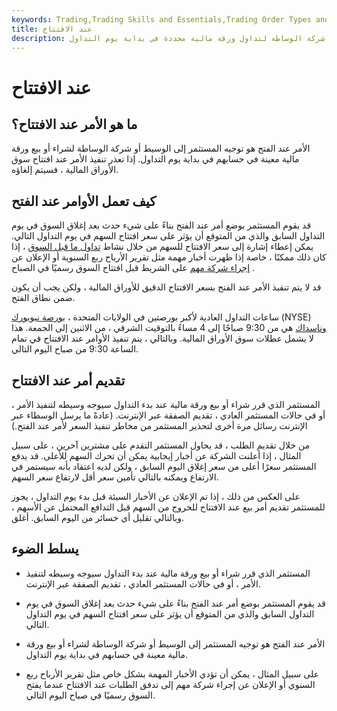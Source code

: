 ```yaml
---
keywords: Trading,Trading Skills and Essentials,Trading Order Types and Processes,Trading Skills,Trading Orders
title: عند الافتتاح
description: الأمر عند الفتح هو توجيه من المستثمر إلى الوسيط أو شركة الوساطة لتداول ورقة مالية محددة في بداية يوم التداول.
---
```


# عند الافتتاح
## ما هو الأمر عند الافتتاح؟

الأمر عند الفتح هو توجيه المستثمر إلى الوسيط أو شركة الوساطة لشراء أو بيع ورقة مالية معينة في حسابهم في بداية يوم التداول. إذا تعذر تنفيذ الأمر عند افتتاح سوق الأوراق المالية ، فسيتم إلغاؤه.

## كيف تعمل الأوامر عند الفتح

قد يقوم المستثمر بوضع أمر عند الفتح بناءً على شيء حدث بعد إغلاق السوق في يوم التداول السابق والذي من المتوقع أن يؤثر على سعر افتتاح السهم في يوم التداول التالي. يمكن إعطاء إشارة إلى سعر الافتتاح للسهم من خلال نشاط [تداول ما قبل السوق](/premarket) ، إذا كان ذلك ممكنًا ، خاصة إذا ظهرت أخبار مهمة مثل تقرير الأرباح ربع السنوية أو الإعلان عن [إجراء شركة مهم](/corporateaction) على الشريط قبل افتتاح السوق رسميًا في الصباح .

قد لا يتم تنفيذ الأمر عند الفتح بسعر الافتتاح الدقيق للأوراق المالية ، ولكن يجب أن يكون ضمن نطاق الفتح.

ساعات التداول العادية لأكبر بورصتين في الولايات المتحدة ، [بورصة نيويورك](/nyse) (NYSE) [وناسداك](/nasdaq) هي من 9:30 صباحًا إلى 4 مساءً بالتوقيت الشرقي ، من الاثنين إلى الجمعة. هذا لا يشمل عطلات سوق الأوراق المالية. وبالتالي ، يتم تنفيذ الأوامر عند الافتتاح في تمام الساعة 9:30 من صباح اليوم التالي.

## تقديم أمر عند الافتتاح

المستثمر الذي قرر شراء أو بيع ورقة مالية عند بدء التداول سيوجه وسيطه لتنفيذ الأمر ، أو في حالات المستثمر العادي ، تقديم الصفقة عبر الإنترنت. (عادةً ما يرسل الوسطاء عبر الإنترنت رسائل مرة أخرى لتحذير المستثمر من مخاطر تنفيذ السعر لأمر عند الفتح.)

من خلال تقديم الطلب ، قد يحاول المستثمر التقدم على مشترين آخرين ، على سبيل المثال ، إذا أعلنت الشركة عن أخبار إيجابية يمكن أن تحرك السهم للأعلى. قد يدفع المستثمر سعرًا أعلى من سعر إغلاق اليوم السابق ، ولكن لديه اعتقاد بأنه سيستمر في الارتفاع ويمكنه بالتالي تأمين سعر أقل لارتفاع سعر السهم.

على العكس من ذلك ، إذا تم الإعلان عن الأخبار السيئة قبل بدء يوم التداول ، يجوز للمستثمر تقديم أمر بيع عند الافتتاح للخروج من السهم قبل التدافع المحتمل عن الأسهم ، وبالتالي تقليل أي خسائر من اليوم السابق. أغلق.

## يسلط الضوء

- المستثمر الذي قرر شراء أو بيع ورقة مالية عند بدء التداول سيوجه وسيطه لتنفيذ الأمر ، أو في حالات المستثمر العادي ، تقديم الصفقة عبر الإنترنت.

- قد يقوم المستثمر بوضع أمر عند الفتح بناءً على شيء حدث بعد إغلاق السوق في يوم التداول السابق والذي من المتوقع أن يؤثر على سعر افتتاح السهم في يوم التداول التالي.

- الأمر عند الفتح هو توجيه المستثمر إلى الوسيط أو شركة الوساطة لشراء أو بيع ورقة مالية معينة في حسابهم في بداية يوم التداول.

- على سبيل المثال ، يمكن أن تؤدي الأخبار المهمة بشكل خاص مثل تقرير الأرباح ربع السنوي أو الإعلان عن إجراء شركة مهم إلى تدفق الطلبات عند الافتتاح عندما يفتح السوق رسميًا في صباح اليوم التالي.

